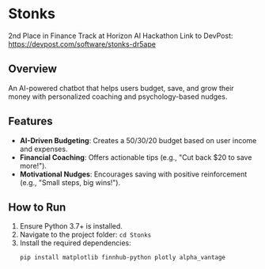 # Stonks
2nd Place in Finance Track at Horizon AI Hackathon 
Link to DevPost: https://devpost.com/software/stonks-dr5ape

## Overview
An AI-powered chatbot that helps users budget, save, and grow their money with personalized coaching and psychology-based nudges. 

## Features
- **AI-Driven Budgeting**: Creates a 50/30/20 budget based on user income and expenses.
- **Financial Coaching**: Offers actionable tips (e.g., "Cut back $20 to save more!").
- **Motivational Nudges**: Encourages saving with positive reinforcement (e.g., "Small steps, big wins!").

## How to Run
1. Ensure Python 3.7+ is installed.
2. Navigate to the project folder: `cd Stonks`
3. Install the required dependencies:
   ```sh
   pip install matplotlib finnhub-python plotly alpha_vantage

